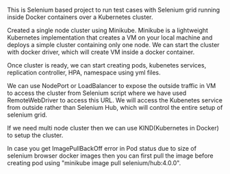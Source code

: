 This is Selenium based project to run test cases with Selenium grid running inside Docker containers over a Kubernetes cluster.

Created a single node cluster using Minikube. Minikube is a lightweight Kubernetes implementation that creates a VM on your local machine and deploys a simple cluster containing only one node. We can start the cluster with docker driver, which will create VM inside a docker container.

Once cluster is ready, we can start creating pods, kubenetes services, replication controller, HPA, namespace using yml files.

We can use NodePort or LoadBalancer to expose the outside traffic in VM to access the cluster from Selenium script where we have used RemoteWebDriver to access this URL. We will access the Kubenetes service from outside rather than Selenium Hub, which will control the entire setup of selenium grid.

If we need multi node cluster then we can use KIND(Kubernetes in Docker) to setup the cluster.

In case you get ImagePullBackOff error in Pod status due to size of selenium browser docker images then you can first pull the image before creating pod using "minikube image pull selenium/hub:4.0.0".


